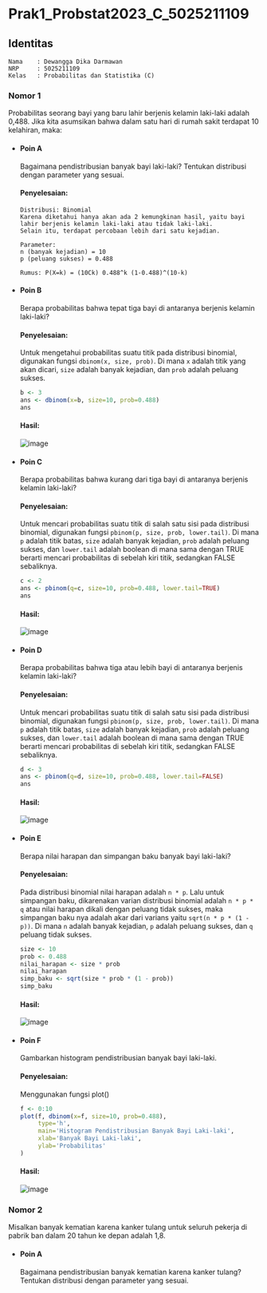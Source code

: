 # Prak1_Probstat2023_C_5025211109

## Identitas

    Nama    : Dewangga Dika Darmawan
    NRP     : 5025211109
    Kelas   : Probabilitas dan Statistika (C)

### Nomor 1

Probabilitas seorang bayi yang baru lahir berjenis kelamin laki-laki adalah 0,488. Jika kita asumsikan bahwa dalam satu hari di rumah sakit terdapat 10 kelahiran, maka:

- #### Poin A

    Bagaimana pendistribusian banyak bayi laki-laki? Tentukan distribusi dengan parameter yang sesuai.

    #### Penyelesaian:

    ```
    Distribusi: Binomial
    Karena diketahui hanya akan ada 2 kemungkinan hasil, yaitu bayi lahir berjenis kelamin laki-laki atau tidak laki-laki.
    Selain itu, terdapat percobaan lebih dari satu kejadian.

    Parameter:
    n (banyak kejadian) = 10
    p (peluang sukses) = 0.488

    Rumus: P(X=k) = (10Ck) 0.488^k (1-0.488)^(10-k)
    ```

- #### Poin B

    Berapa probabilitas bahwa tepat tiga bayi di antaranya berjenis kelamin laki-laki?

    #### Penyelesaian:

    Untuk mengetahui probabilitas suatu titik pada distribusi binomial, digunakan fungsi `dbinom(x, size, prob)`. Di mana `x` adalah titik yang akan dicari, `size` adalah banyak kejadian, dan `prob` adalah peluang sukses.
    </br>
    ```r
    b <- 3
    ans <- dbinom(x=b, size=10, prob=0.488)
    ans
    ```

    #### Hasil:

    ![image](https://user-images.githubusercontent.com/108203648/236455338-6bc6fd27-9a4e-4e72-9d3e-4e5f240e09ab.png)

- #### Poin C

    Berapa probabilitas bahwa kurang dari tiga bayi di antaranya berjenis kelamin laki-laki?

    #### Penyelesaian:

    Untuk mencari probabilitas suatu titik di salah satu sisi pada distribusi binomial, digunakan fungsi `pbinom(p, size, prob, lower.tail)`. Di mana `p` adalah titik batas, `size` adalah banyak kejadian, `prob` adalah peluang sukses, dan `lower.tail` adalah boolean di mana sama dengan TRUE berarti mencari probabilitas di sebelah kiri titik, sedangkan FALSE sebaliknya.
    </br>
    ```r
    c <- 2
    ans <- pbinom(q=c, size=10, prob=0.488, lower.tail=TRUE)
    ans
    ```

    #### Hasil:

    ![image](https://user-images.githubusercontent.com/108203648/236456629-71563a46-17fd-47b4-bf1d-c919b39883a7.png)

- #### Poin D

    Berapa probabilitas bahwa tiga atau lebih bayi di antaranya berjenis kelamin laki-laki?

    #### Penyelesaian:

    Untuk mencari probabilitas suatu titik di salah satu sisi pada distribusi binomial, digunakan fungsi `pbinom(p, size, prob, lower.tail)`. Di mana `p` adalah titik batas, `size` adalah banyak kejadian, `prob` adalah peluang sukses, dan `lower.tail` adalah boolean di mana sama dengan TRUE berarti mencari probabilitas di sebelah kiri titik, sedangkan FALSE sebaliknya.
    </br>
    ```r
    d <- 3
    ans <- pbinom(q=d, size=10, prob=0.488, lower.tail=FALSE)
    ans
    ```

    #### Hasil:

    ![image](https://user-images.githubusercontent.com/108203648/236457117-95db1d72-d693-4209-978d-0c52737f5377.png)

- #### Poin E

    Berapa nilai harapan dan simpangan baku banyak bayi laki-laki?

    #### Penyelesaian:
    Pada distribusi binomial nilai harapan adalah `n * p`. Lalu untuk simpangan baku, dikarenakan varian distribusi binomial adalah `n * p * q` atau nilai harapan dikali dengan peluang tidak sukses, maka simpangan baku nya adalah akar dari varians yaitu `sqrt(n * p * (1 - p))`. Di mana `n` adalah banyak kejadian, `p` adalah peluang sukses, dan `q` peluang tidak sukses.
    </br>
    ```r
    size <- 10
    prob <- 0.488
    nilai_harapan <- size * prob
    nilai_harapan
    simp_baku <- sqrt(size * prob * (1 - prob))
    simp_baku
    ```

    #### Hasil:

    ![image](https://user-images.githubusercontent.com/108203648/236458128-0d9f8d32-dd96-4219-ab46-aa45b11d25fe.png)

- #### Poin F

    Gambarkan histogram pendistribusian banyak bayi laki-laki.

    #### Penyelesaian:

    Menggunakan fungsi plot()
    </br>
    ```r
    f <- 0:10
    plot(f, dbinom(x=f, size=10, prob=0.488),
         type='h',
         main='Histogram Pendistribusian Banyak Bayi Laki-laki',
         xlab='Banyak Bayi Laki-laki',
         ylab='Probabilitas'
    )
    ```

    #### Hasil:
    
    ![image](https://user-images.githubusercontent.com/108203648/236458813-78a08587-022d-4617-bead-1a56d45aaa46.png)

### Nomor 2

Misalkan banyak kematian karena kanker tulang untuk seluruh pekerja di pabrik ban dalam 20 tahun ke depan adalah 1,8.

- #### Poin A

    Bagaimana pendistribusian banyak kematian karena kanker tulang? Tentukan 
    distribusi dengan parameter yang sesuai.